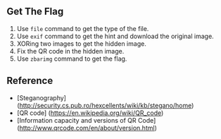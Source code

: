 ## Get The Flag
 1. Use `file` command to get the type of the file.
 2. Use `exif` command to get the hint and download the original image.
 3. XORing two images to get the hidden image.
 4. Fix the QR code in the hidden image.
 5. Use `zbarimg` command to get the flag.

## Reference
 * [Steganography] (http://security.cs.pub.ro/hexcellents/wiki/kb/stegano/home)
 * [QR code] (https://en.wikipedia.org/wiki/QR_code)
 * [Information capacity and versions of QR Code] (http://www.qrcode.com/en/about/version.html)

